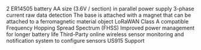 2 ER14505 battery AA size (3.6V / section) in parallel power supply
3-phase current raw data detection
The base is attached with a magnet that can be attached to a ferromagnetic material object
LoRaWAN Class A compatible
Frequency Hopping Spread Spectrum (FHSS)
Improved power management for longer battery life
Third-Party online wireless sensor monitoring and notification system to configure sensors
US915 Support

